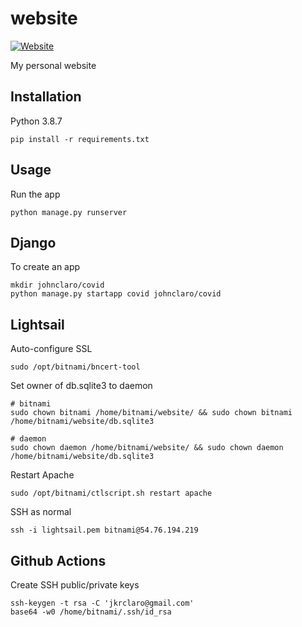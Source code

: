 # website
[![Website](https://github.com/johnclaro/website/actions/workflows/main.yml/badge.svg?branch=master)](https://github.com/johnclaro/website/actions/workflows/main.yml)

My personal website

## Installation

Python 3.8.7
```sh-session
pip install -r requirements.txt
```

## Usage

Run the app
```sh-session
python manage.py runserver
```


## Django

To create an app
```sh-session
mkdir johnclaro/covid
python manage.py startapp covid johnclaro/covid
```

## Lightsail

Auto-configure SSL
```sh-session
sudo /opt/bitnami/bncert-tool
```

Set owner of db.sqlite3 to daemon
```sh-session
# bitnami
sudo chown bitnami /home/bitnami/website/ && sudo chown bitnami /home/bitnami/website/db.sqlite3

# daemon
sudo chown daemon /home/bitnami/website/ && sudo chown daemon /home/bitnami/website/db.sqlite3
```

Restart Apache
```sh-session
sudo /opt/bitnami/ctlscript.sh restart apache
```

SSH as normal
```sh-session
ssh -i lightsail.pem bitnami@54.76.194.219
```

## Github Actions

Create SSH public/private keys
```sh-session
ssh-keygen -t rsa -C 'jkrclaro@gmail.com'
base64 -w0 /home/bitnami/.ssh/id_rsa
```